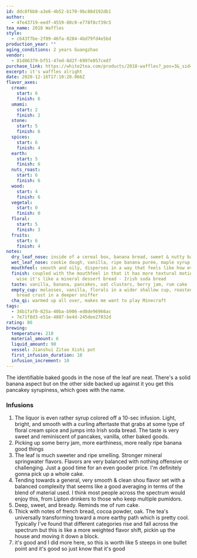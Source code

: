 ```yaml
---
id: ddc8f6b8-a3e6-4b52-b170-9bc88d192db1
author:
  - 4fe43719-eedf-4559-80c0-e778f8cf39c5
tea_name: 2018 Waffles
style:
  - c643f7be-2f09-46fa-8284-4bd79fd4e5bd
production_year: ""
aging_conditions: 2 years Guangzhao
vendor:
  - 81d86379-bf51-47ed-8d2f-6997e057ced7
purchase_link: https://white2tea.com/products/2018-waffles?_pos=3&_sid=4eb2a61b7&_ss=r
excerpt: it's waffles alright
date: 2020-12-16T17:10:28.066Z
flavor_axes:
  cream:
    start: 6
    finish: 6
  umami:
    start: 2
    finish: 2
  stone:
    start: 5
    finish: 6
  spices:
    start: 6
    finish: 4
  earth:
    start: 5
    finish: 6
  nuts_roast:
    start: 6
    finish: 6
  wood:
    start: 4
    finish: 6
  vegetal:
    start: 0
    finish: 0
  floral:
    start: 5
    finish: 3
  fruits:
    start: 6
    finish: 4
notes:
  dry_leaf_nose: inside of a cereal box, banana bread, sweet & nutty baked goods
  wet_leaf_nose: cookie dough, vanilla, ripe banana purée, maple syrup, pancakes
  mouthfeel: smooth and oily, disperses in a way that feels like how evaporation looks
  finish: coupled with the mouthfeel in that it has more textural motion, taste
    wise it's like a mineral dessert bread - Irish soda bread
  taste: vanilla, banana, pancakes, oat clusters, berry jam, rum cake
  empty_cup: molasses, vanilla, florals in a wider shallow cup, roasted spice and
    bread crust in a deeper sniffer
  cha_qi: warmed up all over, makes me want to play Minecraft
tags:
  - 34b1faf0-825a-40ba-b906-ed8de96966ac
  - 7e71f8d3-e51e-4807-be4d-245dee27032d
rating: 86
brewing:
  temperature: 210
  material_amount: 6
  liquid_amount: 90
  vessel: Jianshui Zitao Xishi pot
  first_infusion_duration: 10
  infusion_increment: 10
---
```

The identifiable baked goods in the nose of the leaf are neat. There's a solid banana aspect but on the other side backed up against it you get this pancakey syrupiness, which goes with the name.

### Infusions

1. The liquor is even rather syrup colored off a 10-sec infusion. Light, bright, and smooth with a curling aftertaste that grabs at some type of floral cream spice and jumps into Irish soda bread. The taste is very sweet and reminiscent of pancakes, vanilla, other baked goods.
2. Picking up some berry jam, more earthiness, more really ripe banana good things
3. The leaf is much sweeter and ripe smelling. Stronger mineral springwater flavors. Flavors are very balanced with nothing offensive or challenging. Just a good time for an even gooder price. I'm definitely gonna pick up a whole cake.
4. Tending towards a general, very smooth & clean shou flavor set with a balanced complexity that seems like a good averaging in terms of the blend of material used. I think most people across the spectrum would enjoy this, from Lipton drinkers to those who keep multiple pumidors.
5. Deep, sweet, and bready. Reminds me of rum cake.
6. Thick with notes of french bread, cocoa powder, oak. The tea's universally transforming toward a more earthy path which is pretty cool. Typically I've found that different categories rise and fall across the spectrum but this is like a more weighted flavor shift, pickin up the house and moving it down a block.
7. it's good and I did more here, so this is worth like 5 steeps in one bullet point and it's good so just know that it's good